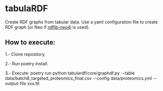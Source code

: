 # tabulaRDF
Create RDF graphs from tabular data.
Use a yaml configuration file to create RDF graph (or Neo if [rdflib-neo4j](https://neo4j.com/labs/rdflib-neo4j/) is used).

## How to execute:
1.- Clone repository.

2.- Run poetry install.

3.- Execute: poetry run python tabulardf/core/graphdf.py --table data/batch8_targeted_proteomics_final.csv  --config data/proteomics.yml --output-file xxx.ttl

